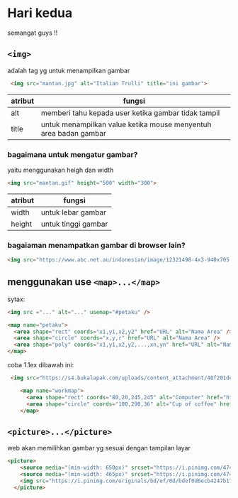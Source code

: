 # Hari kedua
semangat guys !!

## `<img>`
adalah tag yg untuk menampilkan gambar
```html
 <img src="mantan.jpg" alt="Italian Trulli" title="ini gambar">
```

|atribut|fungsi|
|---|---|
|alt|memberi tahu kepada user ketika gambar tidak tampil|
|title|untuk menampilkan value ketika mouse menyentuh area badan gambar|


### bagaimana untuk mengatur gambar?
yaitu menggunakan heigh dan width
```html
<img src="mantan.gif" height="500" width="300">
```

|atribut|fungsi|
|---|---|
|width|untuk lebar gambar|
|height|untuk tinggi gambar|

### bagaiaman menampatkan gambar di browser lain?
```html
<img src="https://www.abc.net.au/indonesian/image/12321498-4x3-940x705.jpg" height="500" width="300">
```

## menggunakan use `<map>...</map>`
sytax:
```html
<img src ="..." alt="..." usemap="#petaku" />

<map name="petaku">
  <area shape="rect" coords="x1,y1,x2,y2" href="URL" alt="Nama Area" />
  <area shape="circle" coords="x,y,r" href="URL" alt="Nama Area" />
  <area shape="poly" coords="x1,y1,x2,y2,...,xn,yn" href="URL" alt="Nama Area" />
</map>
```
coba 1.1ex dibawah ini:
```html
 <img src="https://s4.bukalapak.com/uploads/content_attachment/40f201de95e30512e4a61ea5/w-744/Alat_Elektronik_Pintar_Samsung_-_2.jpg" alt="Workplace" usemap="#workmap" width="400" height="379">

    <map name="workmap">
      <area shape="rect" coords="80,20,245,245" alt="Computer" href="https://id.wikipedia.org/wiki/Lukisan">
      <area shape="circle" coords="100,290,36" alt="Cup of coffee" href="https://www.tokopedia.com/find/guci-antik">
    </map>
```
## `<picture>...</picture>`
web akan memilihkan gambar yg sesuai dengan tampilan layar
```html
<picture>
    <source media="(min-width: 650px)" srcset="https://i.pinimg.com/474x/bc/b6/7e/bcb67ef0a0f5679092f3cf4c357654d2.jpg">
    <source media="(min-width: 465px)" srcset="https://i.pinimg.com/474x/68/2c/ee/682ceebb9973ec48fded0b665bc0c476.jpg">
    <img src="https://i.pinimg.com/originals/bd/ef/0d/bdef0d6ecb4247b1719f07b972cac0dc.jpg" style="width:auto;">
  </picture>
```
